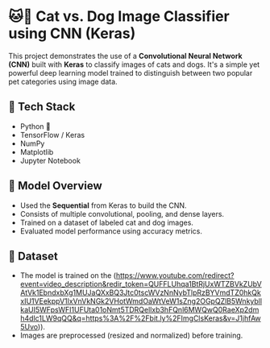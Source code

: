 # 🐱🐶 Cat vs. Dog Image Classifier using CNN (Keras)

This project demonstrates the use of a **Convolutional Neural Network (CNN)** built with **Keras** to classify images of cats and dogs. It's a simple yet powerful deep learning model trained to distinguish between two popular pet categories using image data.

## 🚀 Tech Stack
- Python 🐍
- TensorFlow / Keras
- NumPy
- Matplotlib
- Jupyter Notebook

## 🧠 Model Overview
- Used the **Sequential** from Keras to build the CNN.
- Consists of multiple convolutional, pooling, and dense layers.
- Trained on a dataset of labeled cat and dog images.
- Evaluated model performance using accuracy metrics.

## 📁 Dataset
- The model is trained on the (https://www.youtube.com/redirect?event=video_description&redir_token=QUFFLUhqa1BtRjUxWTZBVkZUbVAtVk1EbndxbXg1MUJaQXxBQ3Jtc0tscWVzNnNybTlpRzBYVmdTZ0hkQkxIU1VEekppV1lxVnVkNGk2VHotWmdOaWtVeW1sZng2OGpQZlB5WnkybllkaUI5WFpsWFI1UFUta01oNmt5TDRQellxb3hFQnl6MWQwQ0RaeXp2dmh4dlc1LW9qQQ&q=https%3A%2F%2Fbit.ly%2FImgClsKeras&v=J1jhfAw5Uvo)).
- Images are preprocessed (resized and normalized) before training.


